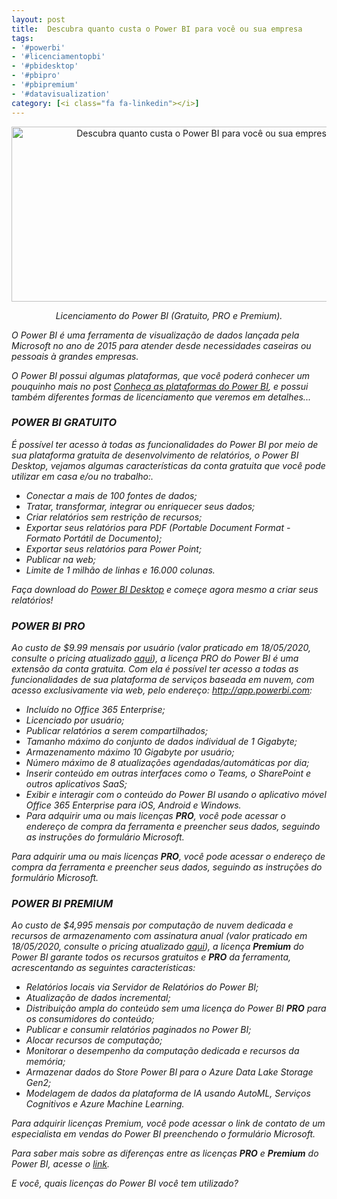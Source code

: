 ```yaml
---
layout: post
title:  Descubra quanto custa o Power BI para você ou sua empresa
tags:
- '#powerbi'
- '#licenciamentopbi'
- '#pbidesktop'
- '#pbipro'
- '#pbipremium'
- '#datavisualization'
category: [<i class="fa fa-linkedin"></i>]
---
```


<div style="text-align:center">
<p><img src="https://raw.githubusercontent.com/mateusbtlopes/mateusbtlopes.github.io/master/_posts/img/LicenciamentoPowerBI0.png" alt="Descubra quanto custa o Power BI para você ou sua empresa" height="280" width="600"/></p>
</div>

<div style="text-align:center">
<p><i>Licenciamento do <i>Power BI (Gratuito, PRO e Premium)</i>.</p>
</div>

<p>O <i>Power BI</i> é uma ferramenta de visualização de dados lançada pela <i>Microsoft</i> no ano de 2015 para atender desde necessidades caseiras ou pessoais à grandes empresas.</p>

<p>O <i>Power BI</i> possui algumas plataformas, que você poderá conhecer um pouquinho mais no post <a href="https://mateusbtlopes.github.io/conheca-as-plataformas-do-power-bi" target="_blank">Conheça as plataformas do Power BI</a>, e possui também diferentes formas de licenciamento que veremos em detalhes...</p>

<h3 id="heading3">POWER BI GRATUITO</h3>

<p>É possível ter acesso à todas as funcionalidades do <i>Power BI</i> por meio de sua plataforma gratuita de desenvolvimento de relatórios, o <i>Power BI Desktop</i>, vejamos algumas características da conta gratuita que você pode utilizar em casa e/ou no trabalho:.</p>

<ul>
	<li>Conectar a mais de 100 fontes de dados;</li>
	<li>Tratar, transformar, integrar ou enriquecer seus dados;</li>
	<li>Criar relatórios sem restrição de recursos;</li>
	<li>Exportar seus relatórios para PDF (Portable Document Format - Formato Portátil de Documento);</li>
	<li>Exportar seus relatórios para Power Point;</li>
	<li>Publicar na web;</li>
	<li>Limite de 1 milhão de linhas e 16.000 colunas.</li>
</ul>

<p>Faça download do <i><a href="https://powerbi.microsoft.com/pt-br/desktop/" target="_blank">Power BI Desktop</a></i> e começe agora mesmo a criar seus relatórios!</p>

<h3 id="heading3">POWER BI PRO</h3>

<p>Ao custo de $9.99 mensais por usuário (valor praticado em 18/05/2020, consulte o pricing atualizado <a href="https://powerbi.microsoft.com/pt-br/pricing/" target="_blank">aqui</a>), a licença PRO do <i>Power BI</i> é uma extensão da conta gratuita. Com ela é possível ter acesso a todas as funcionalidades de sua plataforma de serviços baseada em nuvem, com acesso exclusivamente via web, pelo endereço: <a href="http://app.powerbi.com" target="_blank">http://app.powerbi.com</a>:</p>

<ul>
	<li>Incluído no <i>Office 365 Enterprise</i>;</li>
	<li>Licenciado por usuário;</li>
	<li>Publicar relatórios a serem compartilhados;</li>
	<li>Tamanho máximo do conjunto de dados individual de 1 Gigabyte;</li>
	<li>Armazenamento máximo 10 Gigabyte por usuário;</li>
	<li>Número máximo de 8 atualizações agendadas/automáticas por dia;</li>
	<li>Inserir conteúdo em outras interfaces como o <i>Teams</i>, o <i>SharePoint</i> e outros aplicativos <i>SaaS</i>;</li>
	<li>Exibir e interagir com o conteúdo do <i>Power BI</i> usando o aplicativo móvel <i>Office 365 Enterprise</i> para <i>iOS, Android e Windows</i>.</li>
	<li>Para adquirir uma ou mais licenças <strong>PRO</strong>, você pode acessar o endereço de compra da ferramenta e preencher seus dados, seguindo as instruções do formulário <i>Microsoft</i>.</li>
</ul>

<p>Para adquirir uma ou mais licenças <strong>PRO</strong>, você pode acessar o endereço de compra da ferramenta e preencher seus dados, seguindo as instruções do formulário <i>Microsoft</i>.</p>

<h3 id="heading3">POWER BI PREMIUM</h3>

<p>Ao custo de $4,995 mensais por computação de nuvem dedicada e recursos de armazenamento com assinatura anual (valor praticado em 18/05/2020, consulte o pricing atualizado <a href="https://powerbi.microsoft.com/pt-br/pricing/" target="_blank">aqui</a>), a licença <strong>Premium</strong> do <i>Power BI</i> garante todos os recursos gratuitos e <strong>PRO</strong> da ferramenta, acrescentando as seguintes características:</p>

<ul>
	<li>Relatórios locais via Servidor de Relatórios do <i>Power BI</i>;</li>
	<li>Atualização de dados incremental;</li>
	<li>Distribuição ampla do conteúdo sem uma licença do <i>Power BI</i> <strong>PRO</strong> para os consumidores do conteúdo;</li>
	<li>Publicar e consumir relatórios paginados no <i>Power BI</i>;</li>
	<li>Alocar recursos de computação;</li>
	<li>Monitorar o desempenho da computação dedicada e recursos da memória;</li>
	<li>Armazenar dados do Store <i>Power BI</i> para o Azure Data Lake Storage Gen2;</li>
	<li>Modelagem de dados da plataforma de IA usando AutoML, Serviços Cognitivos e Azure Machine Learning.</li>
</ul>

<p>Para adquirir licenças Premium, você pode acessar o link de contato de um especialista em vendas do Power BI preenchendo o formulário Microsoft.</p>

<p>Para saber mais sobre as diferenças entre as licenças <strong>PRO</strong> e <strong>Premium</strong> do <i>Power BI</i>, acesse o <a href="https://powerbi.microsoft.com/pt-br/pricing/#powerbi-comparison-table" target="_blank">link</a>.</p>

<p>E você, quais licenças do <i>Power BI</i> você tem utilizado?</p>